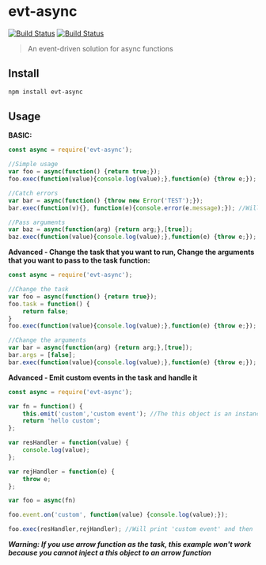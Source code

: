 # evt-async
[![Build Status](https://dev.azure.com/ksryy/evt-async/_apis/build/status/KsRyY.evt-async?branchName=master)](https://dev.azure.com/ksryy/evt-async/_build/latest?definitionId=1&branchName=master) [![Build Status](https://travis-ci.com/KsRyY/evt-async.svg?branch=master)](https://travis-ci.com/KsRyY/evt-async)

> An event-driven solution for async functions

## Install

``` bash
npm install evt-async
```

## Usage

**BASIC:**
``` javascript
const async = require('evt-async');

//Simple usage
var foo = async(function() {return true;});
foo.exec(function(value){console.log(value);},function(e) {throw e;}); //Will print true

//Catch errors
var bar = async(function() {throw new Error('TEST');});
bar.exec(function(v){}, function(e){console.error(e.message);}); //Will print 'TEST' at stderr

//Pass arguments
var baz = async(function(arg) {return arg;},[true]);
baz.exec(function(value){console.log(value);},function(e) {throw e;}); //Will print true
```

**Advanced - Change the task that you want to run, Change the arguments that you want to pass to the task function:**
``` javascript
const async = require('evt-async');

//Change the task
var foo = async(function() {return true});
foo.task = function() {
	return false;
}
foo.exec(function(value){console.log(value);},function(e) {throw e;}); //Will print false, not true

//Change the arguments
var bar = async(function(arg) {return arg;},[true]);
bar.args = [false];
bar.exec(function(value){console.log(value);},function(e) {throw e;}); //Will print false not true
```

**Advanced - Emit custom events in the task and handle it**
``` javascript
const async = require('evt-async');

var fn = function() {
	this.emit('custom','custom event'); //The this object is an instance of eventemitter2, injected by the apply() function
	return 'hello custom';
};

var resHandler = function(value) {
	console.log(value);
};

var rejHandler = function(e) {
	throw e;
};

var foo = async(fn)

foo.event.on('custom', function(value) {console.log(value);});

foo.exec(resHandler,rejHandler); //Will print 'custom event' and then 'hello coustom'
```
***Warning: If you use arrow function as the task, this example won't work because you cannot inject a this object to an arrow function***
